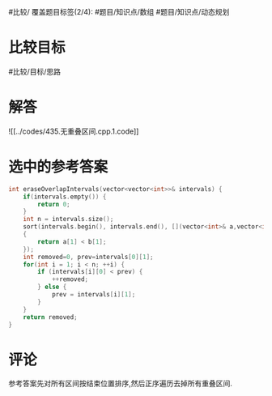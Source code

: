 #比较/
覆盖题目标签(2/4): #题目/知识点/数组 #题目/知识点/动态规划

# 比较目标

#比较/目标/思路

# 解答

![[../codes/435.无重叠区间.cpp.1.code]]

# 选中的参考答案

```C++
int eraseOverlapIntervals(vector<vector<int>>& intervals) {
	if(intervals.empty()) {
		return 0;
	}
	int n = intervals.size();
	sort(intervals.begin(), intervals.end(), [](vector<int>& a,vector<int>& b)
	{
		return a[1] < b[1];
	});
	int removed=0, prev=intervals[0][1];
	for(int i = 1; i < n; ++i) {
		if (intervals[i][0] < prev) {
			++removed;
		} else {
			prev = intervals[i][1];
		}
	}
	return removed;
}
```

# 评论

参考答案先对所有区间按结束位置排序,然后正序遍历去掉所有重叠区间.